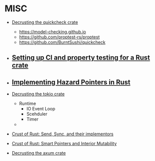 # MISC

- [Decrusting the quickcheck crate](https://youtu.be/64t-gPC33cc)
  - https://model-checking.github.io
  - https://github.com/proptest-rs/proptest
  - https://github.com/BurntSushi/quickcheck

- [Setting up CI and property testing for a Rust crate](https://www.youtube.com/watch?v=xUH-4y92jPg)
  -

- [Implementing Hazard Pointers in Rust](https://youtu.be/fvcbyCYdR10)
  -

- [Decrusting the tokio crate](https://youtu.be/o2ob8zkeq2s)
  - Runtime
    - IO Event Loop
    - Scehduler
    - Timer
  -

- [Crust of Rust: Send, Sync, and their implementors](https://www.youtube.com/watch?v=yOezcP-XaIw)
- [Crust of Rust: Smart Pointers and Interior Mutability](https://www.youtube.com/watch?v=8O0Nt9qY_vo)
- [Decrusting the axum crate](https://youtu.be/Wnb_n5YktO8?list=PLqbS7AVVErFirH9armw8yXlE6dacF-A6z)

